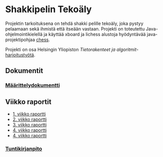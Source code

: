 # Shakkipelin Tekoäly
Projektin tarkoituksena on tehdä shakki pelille tekoäly, joka 
pystyy pelaamaan sekä ihmistä että itseään vastaan.
Projekti on toteutettu Java-ohjelmointikielellä ja käyttää xboard ja
lichess alustoja hyödyntävää java-projektipohjaa [chess](https://github.com/TiraLabra/chess).

Projekti on osa Helsingin Yliopiston *Tietorakenteet ja algoritmit*-[harjoitustyötä](https://studies.helsinki.fi/opintotarjonta/cu/hy-CU-118025627-2020-08-01).

## Dokumentit
### [Määrittelydokumentti](./dokumentit/maarittelydokumentti.md)

## Viikko raportit
* [1. viikko raportti](./dokumentit/viikkoraportti-1.md)
* [2. viikko raportti](./dokumentit/viikkoraportti-2.md)
* [3. viikko raportti](./dokumentit/viikkoraportti-3.md)
* [4. viikko raportti](./dokumentit/viikkoraportti-4.md)
* [4. viikko raportti](./dokumentit/viikkoraportti-5.md)

### [Tuntikirjanpito](./dokumentit/tuntikirjanpito.md)

